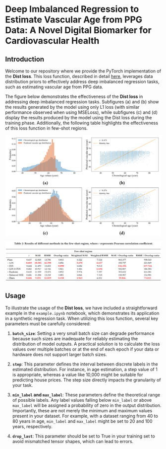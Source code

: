 # Deep Imbalanced Regression to Estimate Vascular Age from PPG Data: A Novel Digital Biomarker for Cardiovascular Health

## Introduction
Welcome to our repository where we provide the PyTorch implementation of the **Dist loss**. This loss function, described in detail [here](https://arxiv.org/abs/2406.14953), leverages data distribution priors to effectively address deep imbalanced regression tasks, such as estimating vascular age from PPG data.

The figure below demonstrates the effectiveness of the **Dist loss** in addressing deep imbalanced regression tasks. Subfigures (a) and (b) show the results generated by the model using only L1 loss (with similar performance observed when using MSELoss), while subfigures (c) and (d) display the results produced by the model using the Dist loss during the training phase. Additionally, the following table highlights the effectiveness of this loss function in few-shot regions.

![Alt text](assets/performance.png)

![Alt text](assets/few_shot_region.png)

## Usage
To illustrate the usage of the **Dist loss**, we have included a straightforward example in the `example.ipynb` notebook, which demonstrates its application in a synthetic regression task. When utilizing this loss function, several key parameters must be carefully considered:

1. **`batch_size`**: Setting a very small batch size can degrade performance because such sizes are inadequate for reliably estimating the distribution of model outputs. A practical solution is to calculate the loss values over multiple batches or at the end of each epoch if your data or hardware does not support larger batch sizes.

2. **`step`**: This parameter defines the interval between discrete labels in the estimated distribution. For instance, in age estimation, a step value of 1 is appropriate, whereas a value like 10,000 might be suitable for predicting house prices. The step size directly impacts the granularity of your task.

3. **`min_label` and `max_label`**: These parameters define the theoretical range of possible labels. Any label values falling below `min_label` or above `max_label` will be assigned a probability of zero in the output distribution. Importantly, these are not merely the minimum and maximum values present in your dataset. For example, with a dataset ranging from 40 to 80 years in age, `min_label` and `max_label` might be set to 20 and 100 years, respectively.

4. **`drop_last`**: This parameter should be set to True in your training set to avoid mismatched tensor shapes, which can lead to errors.
